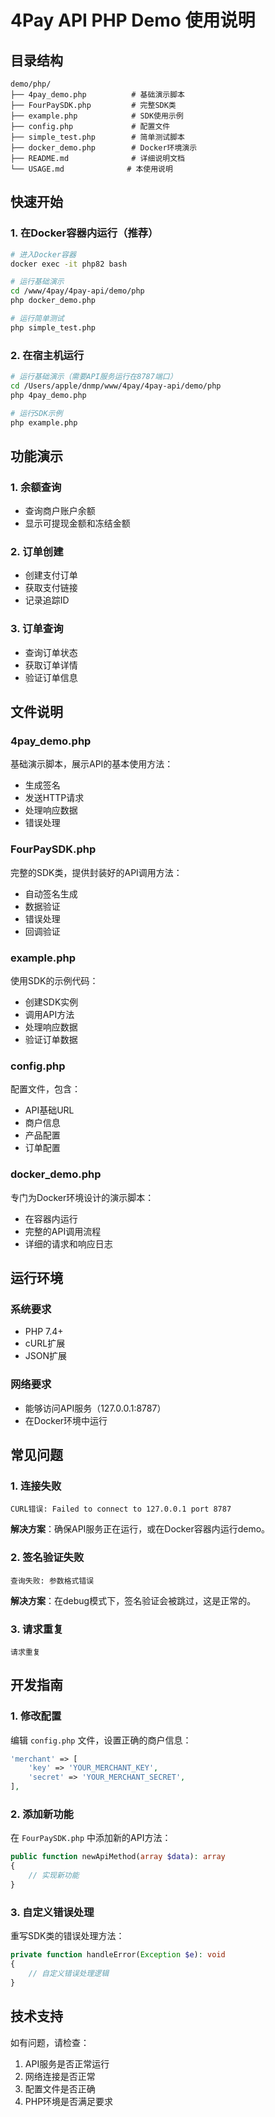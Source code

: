 # 4Pay API PHP Demo 使用说明

## 目录结构

```
demo/php/
├── 4pay_demo.php          # 基础演示脚本
├── FourPaySDK.php         # 完整SDK类
├── example.php            # SDK使用示例
├── config.php             # 配置文件
├── simple_test.php        # 简单测试脚本
├── docker_demo.php        # Docker环境演示
├── README.md              # 详细说明文档
└── USAGE.md              # 本使用说明
```

## 快速开始

### 1. 在Docker容器内运行（推荐）

```bash
# 进入Docker容器
docker exec -it php82 bash

# 运行基础演示
cd /www/4pay/4pay-api/demo/php
php docker_demo.php

# 运行简单测试
php simple_test.php
```

### 2. 在宿主机运行

```bash
# 运行基础演示（需要API服务运行在8787端口）
cd /Users/apple/dnmp/www/4pay/4pay-api/demo/php
php 4pay_demo.php

# 运行SDK示例
php example.php
```

## 功能演示

### 1. 余额查询
- 查询商户账户余额
- 显示可提现金额和冻结金额

### 2. 订单创建
- 创建支付订单
- 获取支付链接
- 记录追踪ID

### 3. 订单查询
- 查询订单状态
- 获取订单详情
- 验证订单信息

## 文件说明

### 4pay_demo.php
基础演示脚本，展示API的基本使用方法：
- 生成签名
- 发送HTTP请求
- 处理响应数据
- 错误处理

### FourPaySDK.php
完整的SDK类，提供封装好的API调用方法：
- 自动签名生成
- 数据验证
- 错误处理
- 回调验证

### example.php
使用SDK的示例代码：
- 创建SDK实例
- 调用API方法
- 处理响应数据
- 验证订单数据

### config.php
配置文件，包含：
- API基础URL
- 商户信息
- 产品配置
- 订单配置

### docker_demo.php
专门为Docker环境设计的演示脚本：
- 在容器内运行
- 完整的API调用流程
- 详细的请求和响应日志

## 运行环境

### 系统要求
- PHP 7.4+
- cURL扩展
- JSON扩展

### 网络要求
- 能够访问API服务（127.0.0.1:8787）
- 在Docker环境中运行

## 常见问题

### 1. 连接失败
```
CURL错误: Failed to connect to 127.0.0.1 port 8787
```
**解决方案**：确保API服务正在运行，或在Docker容器内运行demo。

### 2. 签名验证失败
```
查询失败: 参数格式错误
```
**解决方案**：在debug模式下，签名验证会被跳过，这是正常的。

### 3. 请求重复
```
请求重复
```

## 开发指南

### 1. 修改配置
编辑 `config.php` 文件，设置正确的商户信息：
```php
'merchant' => [
    'key' => 'YOUR_MERCHANT_KEY',
    'secret' => 'YOUR_MERCHANT_SECRET',
],
```

### 2. 添加新功能
在 `FourPaySDK.php` 中添加新的API方法：
```php
public function newApiMethod(array $data): array
{
    // 实现新功能
}
```

### 3. 自定义错误处理
重写SDK类的错误处理方法：
```php
private function handleError(Exception $e): void
{
    // 自定义错误处理逻辑
}
```

## 技术支持

如有问题，请检查：
1. API服务是否正常运行
2. 网络连接是否正常
3. 配置文件是否正确
4. PHP环境是否满足要求
